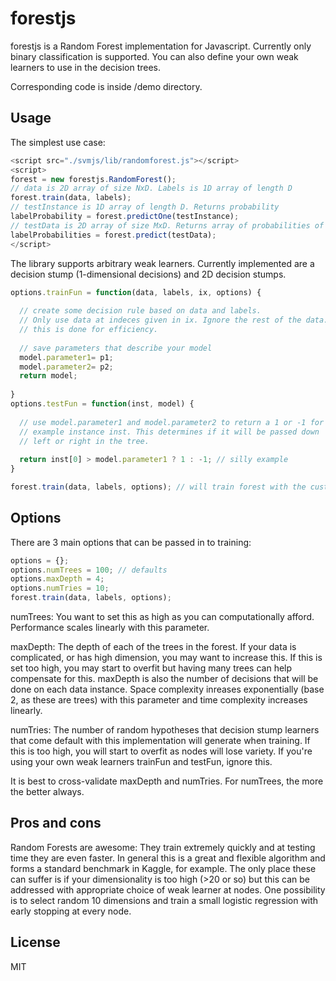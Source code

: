 # forestjs

forestjs is a Random Forest implementation for Javascript. 
Currently only binary classification is supported. 
You can also define your own weak learners to use in the decision trees.

Corresponding code is inside /demo directory.

## Usage

The simplest use case:
```javascript
<script src="./svmjs/lib/randomforest.js"></script>
<script>
forest = new forestjs.RandomForest();
// data is 2D array of size NxD. Labels is 1D array of length D
forest.train(data, labels); 
// testInstance is 1D array of length D. Returns probability
labelProbability = forest.predictOne(testInstance);
// testData is 2D array of size MxD. Returns array of probabilities of length M
labelProbabilities = forest.predict(testData);
</script>
```

The library supports arbitrary weak learners. Currently implemented are a decision stump (1-dimensional decisions) and 2D decision stumps.

```javascript
options.trainFun = function(data, labels, ix, options) {
  
  // create some decision rule based on data and labels.
  // Only use data at indeces given in ix. Ignore the rest of the data.
  // this is done for efficiency.
  
  // save parameters that describe your model
  model.parameter1= p1;
  model.parameter2= p2;
  return model;
  
}
options.testFun = function(inst, model) {
  
  // use model.parameter1 and model.parameter2 to return a 1 or -1 for
  // example instance inst. This determines if it will be passed down
  // left or right in the tree.
  
  return inst[0] > model.parameter1 ? 1 : -1; // silly example
}

forest.train(data, labels, options); // will train forest with the custom weak learners above
```
## Options

There are 3 main options that can be passed in to training:
```javascript
options = {};
options.numTrees = 100; // defaults
options.maxDepth = 4;
options.numTries = 10;
forest.train(data, labels, options);
```

numTrees: You want to set this as high as you can computationally afford. Performance scales linearly with this parameter.

maxDepth: The depth of each of the trees in the forest. If your data is complicated, or has high dimension, you may want to increase this. 
If this is set too high, you may start to overfit but having many trees can help compensate for this. 
maxDepth is also the number of decisions that will be done on each data instance. 
Space complexity inreases exponentially (base 2, as these are trees) with this parameter and time complexity increases linearly.

numTries: The number of random hypotheses that decision stump learners that come default with this implementation will generate when training. 
If this is too high, you will start to overfit as nodes will lose variety. 
If you're using your own weak learners trainFun and testFun, ignore this.

It is best to cross-validate maxDepth and numTries. For numTrees, the more the better always.

## Pros and cons

Random Forests are awesome: 
They train extremely quickly and at testing time they are even faster. 
In general this is a great and flexible algorithm and forms a standard benchmark in Kaggle, for example. 
The only place these can suffer is if your dimensionality is too high (>20 or so) 
but this can be addressed with appropriate choice of weak learner at nodes. 
One possibility is to select random 10 dimensions and train a small logistic regression with early stopping at every node.

## License
MIT
